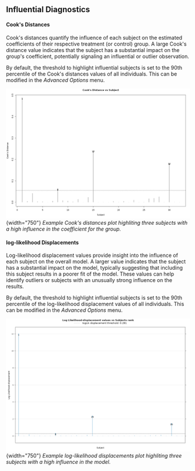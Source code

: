 ## Influential Diagnostics

#### Cook's Distances

Cook's distances quantify the influence of each subject on the estimated coefficients of their respective treatment (or control) group. A large Cook's distance value indicates that the subject has a substantial impact on the group's coefficient, potentially signaling an influential or outlier observation.

By default, the threshold to highlight influential subjects is set to the 90th percentile of the Cook's distances values of all individuals. This can be modified in the _Advanced Options_ menu.

![Cook's Distances](cooksD.png){width="750"}
_Example Cook's distances plot highliting three subjects with a high influence in the coefficient for the group._

#### log-likelihood Displacements

Log-likelihood displacement values provide insight into the influence of each subject on the overall model. A larger value indicates that the subject has a substantial impact on the model, typically suggesting that including this subject results in a poorer fit of the model. These values can help identify outliers or subjects with an unusually strong influence on the results.

By default, the threshold to highlight influential subjects is set to the 90th percentile of the log-likelihood displacement values of all individuals. This can be modified in the _Advanced Options_ menu.

![loglik displacements](loglik.png){width="750"}
_Example log-likelihood displacements plot highliting three subjects with a high influence in the model._